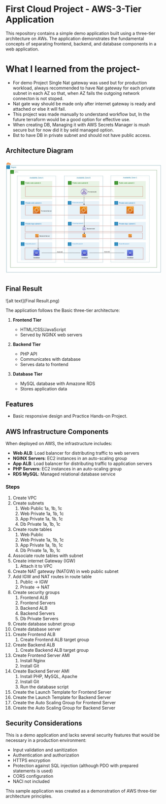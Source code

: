 # First Cloud Project - AWS-3-Tier Application

This repository contains a simple demo application built using a three-tier architecture on AWs. The application demonstrates the fundamental concepts of separating frontend, backend, and database components in a web application.

# What I learned from the project-

- For demo Project Single Nat gateway was used but for production workload, always recommended to have Nat gateway for each private subnet in each AZ so that, when AZ fails the outgoing network connecton is not stoped.
- Nat gate way should be made only after internet gateway is ready and attached or else it will fail.
- This project was made manually to understand workflow but, In the future terraform would be a good option for effective use.
- When creating DB, Managing it with AWS Secrets Manager is mush secure but for now did it by seld managed option.
- Bst to have DB in private subnet and should not have public access. 

## Architecture Diagram

![alt text](Aws-3-Tier-Architecture.jpg)

## Final Result

![alt text](Final Result.png)

The application follows the Basic three-tier architecture:

1. **Frontend Tier**
   - HTML/CSS/JavaScript
   - Served by NGINX web servers

2. **Backend Tier**
   - PHP API
   - Communicates with database
   - Serves data to frontend

3. **Database Tier**
   - MySQL database with Amazone RDS
   - Stores application data

## Features

- Basic responsive design and Practice Hands-on Project.

## AWS Infrastructure Components

When deployed on AWS, the infrastructure includes:

- **Web ALB**: Load balancer for distributing traffic to web servers
- **NGINX Servers**: EC2 instances in an auto-scaling group
- **App ALB**: Load balancer for distributing traffic to application servers
- **PHP Servers**: EC2 instances in an auto-scaling group
- **RDS MySQL**: Managed relational database service

### Steps

1. Create VPC
2. Create subnets
    1. Web Public 1a, 1b, 1c
    2. Web Private 1a, 1b, 1c
    3. App Private 1a, 1b, 1c
    4. Db Private 1a, 1b, 1c
3. Create route tables
    1. Web Public
    2. Web Private 1a, 1b, 1c
    3. App Private 1a, 1b, 1c
    4. Db Private 1a, 1b, 1c
4. Associate route tables with subnet
5. Create internet Gateway (IGW)
    1. Attach it to VPC
6. Create NAT gateway (NATGW) in web public subnet
7. Add IGW and NAT routes in route table
    1. Public -> IGW
    2. Private -> NAT
8. Create security groups
    1. Frontend ALB
    2. Frontend Servers
    3. Backend ALB
    4. Backend Servers
    5. Db Private Servers
9. Create database subnet group
10. Create database server
11. Create Frontend ALB
    1. Create Frontend ALB target group 
12. Create Backend ALB
    1. Create Backend ALB target group
13. Create Frontend Server AMI
    1. Install Nginx
    2. Install Git
14. Create Backend Server AMI
    1. Install PHP, MySQL, Apache
    2. Install Git
    3. Run the database script
15. Create the Launch Template for Frontend Server
16. Create the Launch Template for Backend Server
17. Create the Auto Scaling Group for Frontend Server
18. Create the Auto Scaling Group for Backend Server

## Security Considerations

This is a demo application and lacks several security features that would be necessary in a production environment:

- Input validation and sanitization
- Authentication and authorization
- HTTPS encryption
- Protection against SQL injection (although PDO with prepared statements is used)
- CORS configuration
- NACl not included

This sample application was created as a demonstration of AWS three-tier architecture principles.




